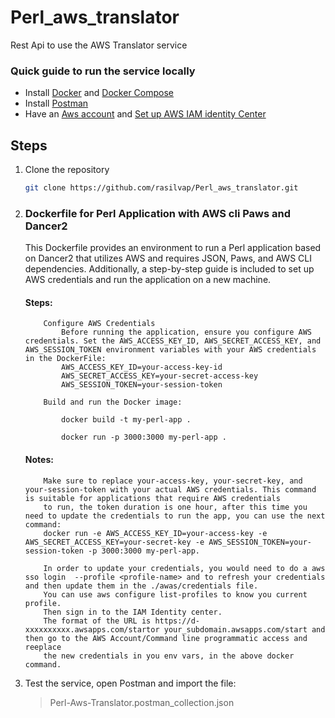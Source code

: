 # Perl_aws_translator
Rest Api to use the AWS Translator service 

### Quick guide to run the service locally
* Install [Docker](https://docs.docker.com/get-docker/) and [Docker Compose](https://docs.docker.com/compose/install/)
* Install [Postman](https://www.postman.com/downloads/)
* Have an [Aws account](https://aws.amazon.com/) and [Set up AWS IAM identity Center](https://www.youtube.com/watch?v=_KhrGFV_Npw) 

## Steps
1. Clone the repository
    ```sh
    git clone https://github.com/rasilvap/Perl_aws_translator.git
    ```
2.  ### Dockerfile for Perl Application with AWS cli Paws and Dancer2
    This Dockerfile provides an environment to run a Perl application based on Dancer2 that utilizes AWS and requires JSON, Paws, and AWS CLI dependencies. Additionally, a step-by-step guide is included to set up AWS credentials and run      the application on a new machine.

       #### Steps:
    
            Configure AWS Credentials
                Before running the application, ensure you configure AWS credentials. Set the AWS_ACCESS_KEY_ID, AWS_SECRET_ACCESS_KEY, and AWS_SESSION_TOKEN environment variables with your AWS credentials in the DockerFile: 
                AWS_ACCESS_KEY_ID=your-access-key-id
                AWS_SECRET_ACCESS_KEY=your-secret-access-key
                AWS_SESSION_TOKEN=your-session-token
                
            Build and run the Docker image:
           
                docker build -t my-perl-app .
            
                docker run -p 3000:3000 my-perl-app .
    
       #### Notes:
            Make sure to replace your-access-key, your-secret-key, and your-session-token with your actual AWS credentials. This command is suitable for applications that require AWS credentials
            to run, the token duration is one hour, after this time you need to update the credentials to run the app, you can use the next command:
            docker run -e AWS_ACCESS_KEY_ID=your-access-key -e AWS_SECRET_ACCESS_KEY=your-secret-key -e AWS_SESSION_TOKEN=your-session-token -p 3000:3000 my-perl-app.

            In order to update your credentials, you would need to do a aws sso login  --profile <profile-name> and to refresh your credentials and then update them in the ./awas/credentials file.
            You can use aws configure list-profiles to know you current profile.
            Then sign in to the IAM Identity center.
            The format of the URL is https://d-xxxxxxxxxx.awsapps.com/startor your_subdomain.awsapps.com/start and then go to the AWS Account/Command line programmatic access and reeplace
            the new credentials in you env vars, in the above docker command.
            
4. Test the service, open Postman and import the file:  
   >  Perl-Aws-Translator.postman_collection.json
